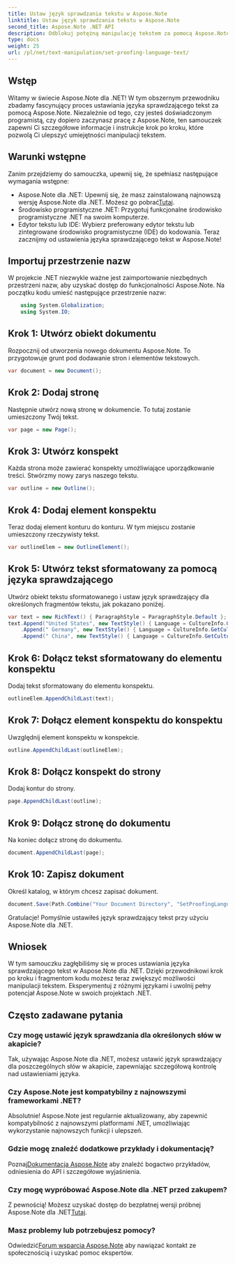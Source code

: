 ```yaml
---
title: Ustaw język sprawdzania tekstu w Aspose.Note
linktitle: Ustaw język sprawdzania tekstu w Aspose.Note
second_title: Aspose.Note .NET API
description: Odblokuj potężną manipulację tekstem za pomocą Aspose.Note dla .NET. Z łatwością ustaw język sprawdzający, korzystając ze wskazówek krok po kroku. Ulepsz swoje projekty .NET już teraz!
type: docs
weight: 25
url: /pl/net/text-manipulation/set-proofing-language-text/
---
```

## Wstęp
Witamy w świecie Aspose.Note dla .NET! W tym obszernym przewodniku zbadamy fascynujący proces ustawiania języka sprawdzającego tekst za pomocą Aspose.Note. Niezależnie od tego, czy jesteś doświadczonym programistą, czy dopiero zaczynasz pracę z Aspose.Note, ten samouczek zapewni Ci szczegółowe informacje i instrukcje krok po kroku, które pozwolą Ci ulepszyć umiejętności manipulacji tekstem.
## Warunki wstępne
Zanim przejdziemy do samouczka, upewnij się, że spełniasz następujące wymagania wstępne:
-  Aspose.Note dla .NET: Upewnij się, że masz zainstalowaną najnowszą wersję Aspose.Note dla .NET. Możesz go pobrać[Tutaj](https://releases.aspose.com/note/net/).
- Środowisko programistyczne .NET: Przygotuj funkcjonalne środowisko programistyczne .NET na swoim komputerze.
- Edytor tekstu lub IDE: Wybierz preferowany edytor tekstu lub zintegrowane środowisko programistyczne (IDE) do kodowania.
Teraz zacznijmy od ustawienia języka sprawdzającego tekst w Aspose.Note!
## Importuj przestrzenie nazw
W projekcie .NET niezwykle ważne jest zaimportowanie niezbędnych przestrzeni nazw, aby uzyskać dostęp do funkcjonalności Aspose.Note. Na początku kodu umieść następujące przestrzenie nazw:
```csharp
    using System.Globalization;
    using System.IO;
```
## Krok 1: Utwórz obiekt dokumentu
Rozpocznij od utworzenia nowego dokumentu Aspose.Note. To przygotowuje grunt pod dodawanie stron i elementów tekstowych.
```csharp
var document = new Document();
```
## Krok 2: Dodaj stronę
Następnie utwórz nową stronę w dokumencie. To tutaj zostanie umieszczony Twój tekst.
```csharp
var page = new Page();
```
## Krok 3: Utwórz konspekt
Każda strona może zawierać konspekty umożliwiające uporządkowanie treści. Stwórzmy nowy zarys naszego tekstu.
```csharp
var outline = new Outline();
```
## Krok 4: Dodaj element konspektu
Teraz dodaj element konturu do konturu. W tym miejscu zostanie umieszczony rzeczywisty tekst.
```csharp
var outlineElem = new OutlineElement();
```
## Krok 5: Utwórz tekst sformatowany za pomocą języka sprawdzającego
Utwórz obiekt tekstu sformatowanego i ustaw język sprawdzający dla określonych fragmentów tekstu, jak pokazano poniżej.
```csharp
var text = new RichText() { ParagraphStyle = ParagraphStyle.Default };
text.Append("United States", new TextStyle() { Language = CultureInfo.GetCultureInfo("en-US") })
    .Append(" Germany", new TextStyle() { Language = CultureInfo.GetCultureInfo("de-DE") })
    .Append(" China", new TextStyle() { Language = CultureInfo.GetCultureInfo("zh-CN") });
```
## Krok 6: Dołącz tekst sformatowany do elementu konspektu
Dodaj tekst sformatowany do elementu konspektu.
```csharp
outlineElem.AppendChildLast(text);
```
## Krok 7: Dołącz element konspektu do konspektu
Uwzględnij element konspektu w konspekcie.
```csharp
outline.AppendChildLast(outlineElem);
```
## Krok 8: Dołącz konspekt do strony
Dodaj kontur do strony.
```csharp
page.AppendChildLast(outline);
```
## Krok 9: Dołącz stronę do dokumentu
Na koniec dołącz stronę do dokumentu.
```csharp
document.AppendChildLast(page);
```
## Krok 10: Zapisz dokument
Określ katalog, w którym chcesz zapisać dokument.
```csharp
document.Save(Path.Combine("Your Document Directory", "SetProofingLanguageForText.one"));
```
Gratulacje! Pomyślnie ustawiłeś język sprawdzający tekst przy użyciu Aspose.Note dla .NET.
## Wniosek
W tym samouczku zagłębiliśmy się w proces ustawiania języka sprawdzającego tekst w Aspose.Note dla .NET. Dzięki przewodnikowi krok po kroku i fragmentom kodu możesz teraz zwiększyć możliwości manipulacji tekstem. Eksperymentuj z różnymi językami i uwolnij pełny potencjał Aspose.Note w swoich projektach .NET.

## Często zadawane pytania
### Czy mogę ustawić język sprawdzania dla określonych słów w akapicie?
Tak, używając Aspose.Note dla .NET, możesz ustawić język sprawdzający dla poszczególnych słów w akapicie, zapewniając szczegółową kontrolę nad ustawieniami języka.
### Czy Aspose.Note jest kompatybilny z najnowszymi frameworkami .NET?
Absolutnie! Aspose.Note jest regularnie aktualizowany, aby zapewnić kompatybilność z najnowszymi platformami .NET, umożliwiając wykorzystanie najnowszych funkcji i ulepszeń.
### Gdzie mogę znaleźć dodatkowe przykłady i dokumentację?
 Poznaj[Dokumentacja Aspose.Note](https://reference.aspose.com/note/net/) aby znaleźć bogactwo przykładów, odniesienia do API i szczegółowe wyjaśnienia.
### Czy mogę wypróbować Aspose.Note dla .NET przed zakupem?
 Z pewnością! Możesz uzyskać dostęp do bezpłatnej wersji próbnej Aspose.Note dla .NET[Tutaj](https://releases.aspose.com/).
### Masz problemy lub potrzebujesz pomocy?
 Odwiedzić[Forum wsparcia Aspose.Note](https://forum.aspose.com/c/note/28) aby nawiązać kontakt ze społecznością i uzyskać pomoc ekspertów.